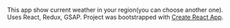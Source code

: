 This app show current weather in your region(you can choose another one).
Uses React, Redux, GSAP.
Project was bootstrapped with [Create React App](https://github.com/facebookincubator/create-react-app).
